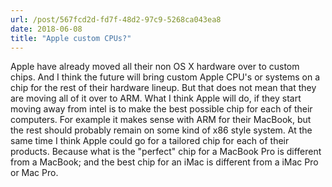 ```yaml
---
url: /post/567fcd2d-fd7f-48d2-97c9-5268ca043ea8
date: 2018-06-08
title: "Apple custom CPUs?"
---
```


Apple have already moved all their non OS X hardware over to custom chips. And I think the future will bring custom Apple CPU's or systems on a chip for the rest of their hardware lineup. But that does not mean that they are moving all of it over to ARM. What I think Apple will do, if they start moving away from intel is to make the best possible chip for each of their computers. For example it makes sense with ARM for their MacBook, but the rest should probably remain on some kind of x86 style system. At the same time I think Apple could go for a tailored chip for each of their products. Because what is the "perfect" chip for a MacBook Pro is different from a MacBook; and the best chip for an iMac is different from a iMac Pro or Mac Pro.   